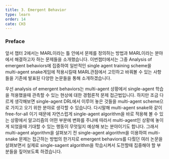 ```yaml
---
title: 3. Emergent Behavior
type: learn
order: 14
cate: CH3
---
```


### Preface

앞서 챕터 2에서는 MARL이라는 틀 안에서 문제를 정의하는 방법과 MARL이라는 분야에서 해결하고자 하는 문제들을 소개했습니다. 이번챕터에서는 그중 Analysis of emergent behaviors에 집중하여 일반적인 single agent training scheme을 multi-agent snake게임에 적용시킬때 MARL관점에서 고민하고 바꿔볼 수 있는 사항들을 기존에 발표된 다양한 논문들을 통해 소개하겠습니다.

우선 analysis of emergent behaviors는 multi-agent 상황에서 single-agent 학습을 적용했을때 관측할 수 있는 현상에 대한 경험론적 문제 접근법입니다. 하지만 조금 다르게 생각해보면 single-agent DRL에서 이루어 놓은 것들을 multi-agent scheme으로 가지고 오기 위한 분야로 생각할 수 있습니다. 다시말해 multi-agent snake와 같이 free-for-all 이기 때문에 자연스럽게 single-agent algorithm을 바로 적용해 볼 수 있는 상황에서 알고리즘의 어떤 부분에 변화를 주냐에 따라서 multi-agent인 상황에 놓이게 되었을때 기대할 수 있는 행동이 무엇일지 예상해 보는 분야이기도 합니다. 그래서 multi-agent algorithm을 살펴보기 전 single-agent algorithm을 이용하여 multi-snake 문제는 접근하는 방법의 한가지로 emergent behaviors를 다뤘던 여러 논문을 살펴보면서 실제로 single-sagent algorithm을 학습시켜서 도전할때 집중해야 할 부분들을 짚어보도록 하겠습니다.